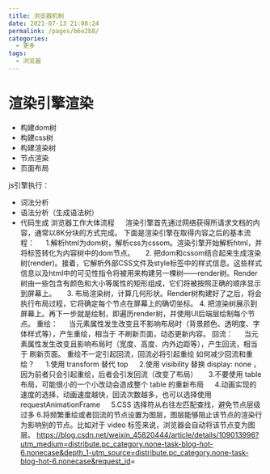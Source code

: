 ```yaml
---
title: 浏览器机制
date: 2021-07-13 21:08:24
permalink: /pages/b6e2b8/
categories:
  - 更多
tags:
  - 浏览器
---
```


# 渲染引擎渲染

* 构建dom树
* 构建css树
* 构建渲染树
* 节点渲染
* 页面布局

js引擎执行：

* 词法分析
* 语法分析（生成语法树）
* 代码生成
浏览器工作大体流程
  渲染引擎首先通过网络获得所请求文档的内容，通常以8K分块的方式完成。
下面是渲染引擎在取得内容之后的基本流程：
  1.解析html为dom树，解析css为cssom。渲染引擎开始解析html，并将标签转化为内容树中的dom节点。
  2. 把dom和cssom结合起来生成渲染树(render)。接着，它解析外部CSS文件及style标签中的样式信息。这些样式信息以及html中的可见性指令将被用来构建另一棵树——render树。Render树由一些包含有颜色和大小等属性的矩形组成，它们将被按照正确的顺序显示到屏幕上。
  3. 布局渲染树，计算几何形状。Render树构建好了之后，将会执行布局过程，它将确定每个节点在屏幕上的确切坐标。
    4. 把渲染树展示到屏幕上。再下一步就是绘制，即遍历render树，并使用UI后端层绘制每个节点。
重绘：
  当元素属性发生改变且不影响布局时（背景颜色、透明度、字体样式等），产生重绘，相当于 不刷新页面，动态更新内容。
回流：
  当元素属性发生改变且影响布局时（宽度、高度、内外边距等），产生回流，相当于 刷新页面。
重绘不一定引起回流，回流必将引起重绘
如何减少回流和重绘？
  1.使用 transform 替代 top
  2.使用 visibility 替换 display: none ，因为前者只会引起重绘，后者会引发回流（改变了布局）
  3.不要使用 table 布局，可能很小的一个小改动会造成整个 table 的重新布局
  4.动画实现的速度的选择，动画速度越快，回流次数越多，也可以选择使用requestAnimationFrame
  5.CSS 选择符从右往左匹配查找，避免节点层级过多
   6.将频繁重绘或者回流的节点设置为图层，图层能够阻止该节点的渲染行为影响别的节点。比如对于 video 标签来说，浏览器会自动将该节点变为图层。
<https://blog.csdn.net/weixin_45820444/article/details/109013996?utm_medium=distribute.pc_category.none-task-blog-hot-6.nonecase&depth_1-utm_source=distribute.pc_category.none-task-blog-hot-6.nonecase&request_id>=
